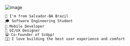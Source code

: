![image](https://github.com/RicMerces/RicMerces/assets/61097674/635520ce-4b06-447c-b1b4-3587fd7d9cba)


````
📍 I'm from Salvador-BA Brazil 
🎓 Software Engineering Student
📱 Mobile Developer 
🎨 UI/UX Designer
😀 Co-founder of ScUpp!
👨‍💻 I love building the best user experience and comfort
````


